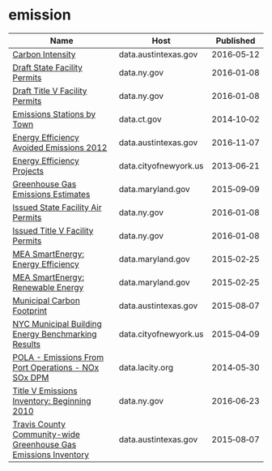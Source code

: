 # emission

Name | Host | Published
---- | ---- | ---------
[Carbon Intensity](../datasets/hetr-8wqd.md) | data.austintexas.gov | 2016&#x2011;05&#x2011;12
[Draft State Facility Permits](../datasets/9hk7-xgkb.md) | data.ny.gov | 2016&#x2011;01&#x2011;08
[Draft Title V Facility Permits](../datasets/sqdh-nqzk.md) | data.ny.gov | 2016&#x2011;01&#x2011;08
[Emissions Stations by Town](../datasets/q8eg-b88c.md) | data.ct.gov | 2014&#x2011;10&#x2011;02
[Energy Efficiency Avoided Emissions 2012](../datasets/69ir-67ws.md) | data.austintexas.gov | 2016&#x2011;11&#x2011;07
[Energy Efficiency Projects](../datasets/h3qk-ybvt.md) | data.cityofnewyork.us | 2013&#x2011;06&#x2011;21
[Greenhouse Gas Emissions Estimates](../datasets/8cmy-9rim.md) | data.maryland.gov | 2015&#x2011;09&#x2011;09
[Issued State Facility Air Permits](../datasets/2wgt-bc53.md) | data.ny.gov | 2016&#x2011;01&#x2011;08
[Issued Title V Facility Permits](../datasets/4n3a-en4b.md) | data.ny.gov | 2016&#x2011;01&#x2011;08
[MEA SmartEnergy: Energy Efficiency](../datasets/26ni-9b4w.md) | data.maryland.gov | 2015&#x2011;02&#x2011;25
[MEA SmartEnergy: Renewable Energy](../datasets/4ubg-d5ir.md) | data.maryland.gov | 2015&#x2011;02&#x2011;25
[Municipal Carbon Footprint](../datasets/acyh-8suc.md) | data.austintexas.gov | 2015&#x2011;08&#x2011;07
[NYC Municipal Building Energy Benchmarking Results](../datasets/vvj6-d5qx.md) | data.cityofnewyork.us | 2015&#x2011;04&#x2011;09
[POLA - Emissions From Port Operations - NOx SOx DPM](../datasets/k98w-s24w.md) | data.lacity.org | 2014&#x2011;05&#x2011;30
[Title V Emissions Inventory: Beginning 2010](../datasets/4ry5-tfin.md) | data.ny.gov | 2016&#x2011;06&#x2011;23
[Travis County Community-wide Greenhouse Gas Emissions Inventory](../datasets/3maj-7ecz.md) | data.austintexas.gov | 2015&#x2011;08&#x2011;07


